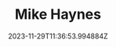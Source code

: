 ---
title: "Mike Haynes"
category: "IndieWeb & Personal Blogs"
site_url: https://mikehaynes.blog
feed_url: https://mikehaynes.blog/feed/
date: 2023-11-29T11:36:53.994884Z
domain: mikehaynes.blog

---